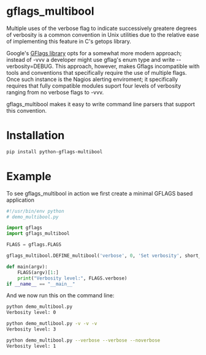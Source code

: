 gflags_multibool
================

Multiple uses of the verbose flag to indicate successively greatere
degrees of verbosity is a common convention in Unix utilities due to
the relative ease of implementing this feature in C's getops library.

Google's [GFlags library](https://code.google.com/p/python-gflags/)
opts for a somewhat more modern approach; instead of -vvv a developer
might use gflag's enum type and write --verbosity=DEBUG.  This
approach, however, makes Gflags incompatible with tools and
conventions that specifically require the use of multiple flags.  Once
such instance is the Nagios alerting enviroment; it specifically
requires that fully compatible modules suport four levels of verbosity
ranging from no verbose flags to -vvv.

gflags_multibool makes it easy to write command line parsers that
support this convention.

Installation
============

````bash
pip install python-gflags-multibool
````

Example
=======

To see gflags_multibool in action we first create a minimal GFLAGS based application
 
````python
#!/usr/bin/env python
# demo_multibool.py

import gflags
import gflags_multibool

FLAGS = gflags.FLAGS

gflags_multibool.DEFINE_multibool('verbose', 0, 'Set verbosity', short_name='v')

def main(argv):
    FLAGS(argv)[1:]
    print("Verbosity level:", FLAGS.verbose)
if __name__ == "__main__" 
````

And we now run this on the command line:

````bash
python demo_multibool.py 
Verbosity level: 0

python demo_mutlibool.py -v -v -v 
Verbosity level: 3

python demo_multibool.py --verbose --verbose --noverbose
Verbosity level: 1
````